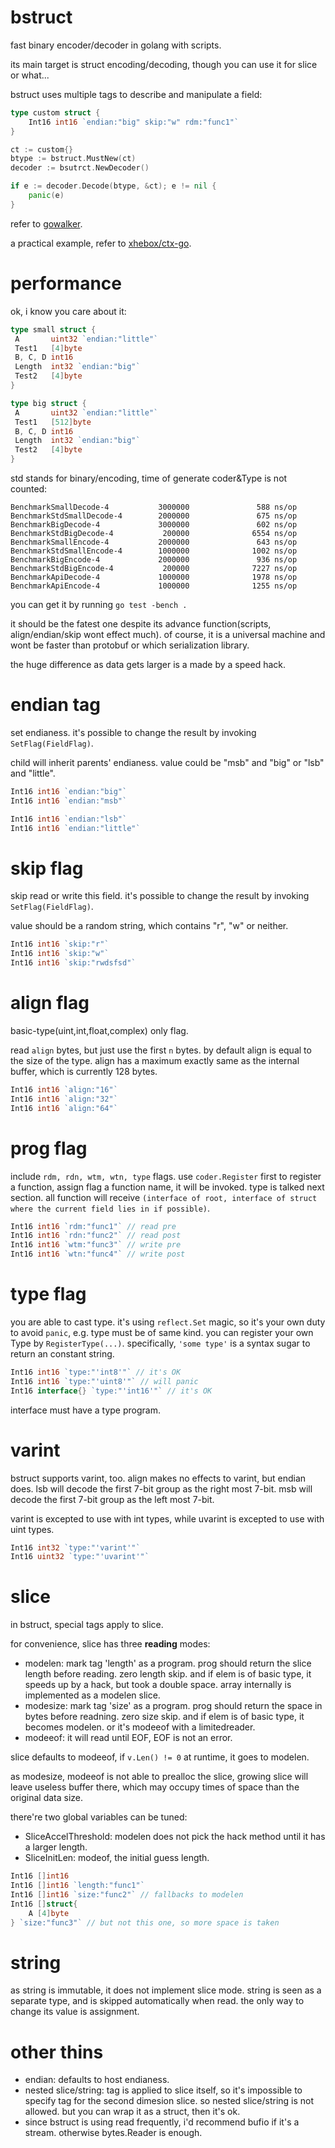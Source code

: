 bstruct
====

fast binary encoder/decoder in golang with scripts.

its main target is struct encoding/decoding, though you can use it for slice or what...

bstruct uses multiple tags to describe and manipulate a field:

```go
type custom struct {
	Int16 int16 `endian:"big" skip:"w" rdm:"func1"`
}

ct := custom{}
btype := bstruct.MustNew(ct)
decoder := bsutrct.NewDecoder()

if e := decoder.Decode(btype, &ct); e != nil {
	panic(e)
}
```

refer to [gowalker](https://gowalker.org/github.com/xhebox/bstruct).

a practical example, refer to [xhebox/ctx-go](https://github.com/xhebox/ctx-go).

# performance

ok, i know you care about it:

```go
type small struct {
 A       uint32 `endian:"little"`
 Test1   [4]byte
 B, C, D int16
 Length  int32 `endian:"big"`
 Test2   [4]byte
}

type big struct {
 A       uint32 `endian:"little"`
 Test1   [512]byte
 B, C, D int16
 Length  int32 `endian:"big"`
 Test2   [4]byte
}
```

std stands for binary/encoding, time of generate coder&Type is not counted:

```
BenchmarkSmallDecode-4           3000000               588 ns/op
BenchmarkStdSmallDecode-4        2000000               675 ns/op
BenchmarkBigDecode-4             3000000               602 ns/op
BenchmarkStdBigDecode-4           200000              6554 ns/op
BenchmarkSmallEncode-4           2000000               643 ns/op
BenchmarkStdSmallEncode-4        1000000              1002 ns/op
BenchmarkBigEncode-4             2000000               936 ns/op
BenchmarkStdBigEncode-4           200000              7227 ns/op
BenchmarkApiDecode-4             1000000              1978 ns/op
BenchmarkApiEncode-4             1000000              1255 ns/op
```

you can get it by running `go test -bench .`

it should be the fatest one despite its advance function(scripts, align/endian/skip wont effect much). of course, it is a universal machine and wont be faster than protobuf or which serialization library.

the huge difference as data gets larger is a made by a speed hack.

# endian tag

set endianess. it's possible to change the result by invoking `SetFlag(FieldFlag)`.

child will inherit parents' endianess. value could be "msb" and "big" or "lsb" and "little".

```go
Int16 int16 `endian:"big"`
Int16 int16 `endian:"msb"`

Int16 int16 `endian:"lsb"`
Int16 int16 `endian:"little"`
```

# skip flag

skip read or write this field. it's possible to change the result by invoking `SetFlag(FieldFlag)`.

value should be a random string, which contains "r", "w" or neither.

```go
Int16 int16 `skip:"r"`
Int16 int16 `skip:"w"`
Int16 int16 `skip:"rwdsfsd"`
```

# align flag

basic-type(uint,int,float,complex) only flag.

read `align` bytes, but just use the first `n` bytes. by default align is equal to the size of the type. align has a maximum exactly same as the internal buffer, which is currently 128 bytes.

```go
Int16 int16 `align:"16"`
Int16 int16 `align:"32"`
Int16 int16 `align:"64"`
```

# prog flag

include `rdm, rdn, wtm, wtn, type` flags. use `coder.Register` first to register a function, assign flag a function name, it will be invoked. type is talked next section. all function will receive `(interface of root, interface of struct where the current field lies in if possible)`.

```go
Int16 int16 `rdm:"func1"` // read pre
Int16 int16 `rdn:"func2"` // read post
Int16 int16 `wtm:"func3"` // write pre
Int16 int16 `wtn:"func4"` // write post
```

# type flag

you are able to cast type. it's using `reflect.Set` magic, so it's your own duty to avoid `panic`, e.g. type must be of same kind. you can register your own Type by `RegisterType(...)`. specifically, `'some type'` is a syntax sugar to return an constant string.

```go
Int16 int16 `type:"'int8'"` // it's OK
Int16 int16 `type:"'uint8'"` // will panic
Int16 interface{} `type:"'int16'"` // it's OK
```

interface must have a type program.

# varint

bstruct supports varint, too. align makes no effects to varint, but endian does. lsb will decode the first 7-bit group as the right most 7-bit. msb will decode the first 7-bit group as the left most 7-bit.

varint is excepted to use with int types, while uvarint is excepted to use with uint types.

```go
Int16 int32 `type:"'varint'"`
Int16 uint32 `type:"'uvarint'"`
```

# slice

in bstruct, special tags apply to slice.

for convenience, slice has three **reading** modes:

- modelen: mark tag 'length' as a program. prog should return the slice length before reading. zero length skip. and if elem is of basic type, it speeds up by a hack, but took a double space. array internally is implemented as a modelen slice.
- modesize: mark tag 'size' as a program. prog should return the space in bytes before readning. zero size skip. and if elem is of basic type, it becomes modelen. or it's modeeof with a limitedreader.
- modeeof: it will read until EOF, EOF is not an error.

slice defaults to modeeof, if `v.Len() != 0` at runtime, it goes to modelen.

as modesize, modeeof is not able to prealloc the slice, growing slice will leave useless buffer there, which may occupy times of space than the original data size.

there're two global variables can be tuned:

- SliceAccelThreshold: modelen does not pick the hack method until it has a larger length.
- SliceInitLen: modeof, the initial guess length.

```go
Int16 []int16
Int16 []int16 `length:"func1"`
Int16 []int16 `size:"func2"` // fallbacks to modelen
Int16 []struct{
	A [4]byte
} `size:"func3"` // but not this one, so more space is taken
```

# string

as string is immutable, it does not implement slice mode. string is seen as a separate type, and is skipped automatically when read. the only way to change its value is assignment.

# other thins

- endian: defaults to host endianess.
- nested slice/string: tag is applied to slice itself, so it's impossible to specify tag for the second dimesion slice. so nested slice/string is not allowed. but you can wrap it as a struct, then it's ok.
- since bstruct is using read frequently, i'd recommend bufio if it's a stream. otherwise bytes.Reader is enough.
